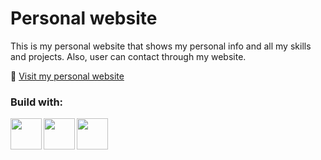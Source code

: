 # Personal website

This is my personal website that shows my personal info and all my skills and projects. Also, user can contact through my website.

🔗 <a href='https://amankosansardev.vercel.app/'>Visit my personal website</a>

### Build with: 
<img align='left' width='50rem' src="https://cdn.jsdelivr.net/gh/devicons/devicon/icons/react/react-original.svg" />
<img align='left' width='50rem' src="https://cdn.jsdelivr.net/gh/devicons/devicon/icons/tailwindcss/tailwindcss-plain.svg" />
<img width='50rem' src="https://cdn.jsdelivr.net/gh/devicons/devicon/icons/typescript/typescript-original.svg" />

